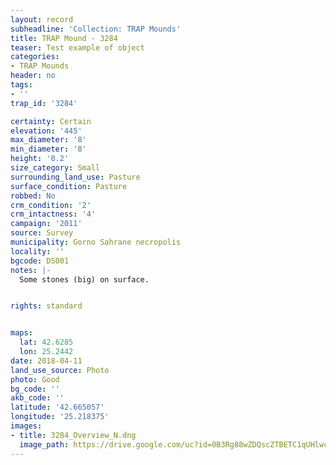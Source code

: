 ```yaml
---
layout: record
subheadline: 'Collection: TRAP Mounds'
title: TRAP Mound - 3284
teaser: Test example of object
categories:
- TRAP Mounds
header: no
tags:
- ''
trap_id: '3284'

certainty: Certain
elevation: '445'
max_diameter: '8'
min_diameter: '8'
height: '0.2'
size_category: Small
surrounding_land_use: Pasture
surface_condition: Pasture
robbed: No
crm_condition: '2'
crm_intactness: '4'
campaign: '2011'
source: Survey
municipality: Gorno Sahrane necropolis
locality: ''
bgcode: DS001
notes: |-
  Some stones (big) on surface.


rights: standard


maps:
  lat: 42.6285
  lon: 25.2442
date: 2018-04-11
land_use_source: Photo
photo: Good
bg_code: ''
akb_code: ''
latitude: '42.665057'
longitude: '25.218375'
images:
- title: 3284_Overview_N.dng
  image_path: https://drive.google.com/uc?id=0B3Rg88wZDQscZTBETC1qUHlwc0k
---
```

